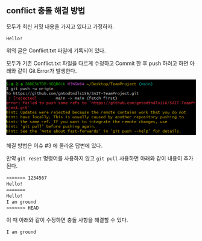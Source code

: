 ## conflict 충돌 해결 방법

모두가 최신 커밋 내용을 가지고 있다고 가정하자.

```text
Hello!
```

위의 글은 Conflict.txt 파일에 기록되어 있다.

모두가 기존 Conflict.txt 파일을 다르게 수정하고 Commit 한 후 push 하려고 하면 아래와 같이 Git Error가 발생한다.

![poster](../image/issue.PNG)

해결 방법은 이슈 #3 에 올라온 답변에 있다.

만약 `git reset` 명령어를 사용하지 않고 `git pull` 사용하면 아래와 같이 내용이 추가된다.
```text
>>>>>>> 1234567
Hello!
=======
Hello!
I am ground
>>>>>>> HEAD
```

이 때 아래와 같이 수정하면 충돌 사항을 해결할 수 있다.
```text
I am ground
```